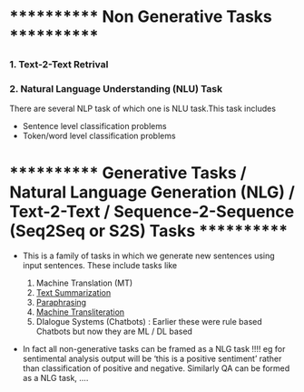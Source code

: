 # ********** Non Generative Tasks **********

### 1. Text-2-Text Retrival

### 2. Natural Language Understanding (NLU) Task
There are several NLP task of which one is NLU task.This task includes 
- Sentence level classification problems
- Token/word level classification problems

# ********** Generative Tasks / Natural Language Generation (NLG) / Text-2-Text / Sequence-2-Sequence (Seq2Seq or S2S) Tasks **********
- This is a family of tasks in which we generate new sentences using input sentences. These include tasks like
  1. Machine Translation (MT)
  2. [Text Summarization](https://github.com/khetansarvesh/NLP/tree/main/unitask_downstream_nlp/text_summarization)
  3. [Paraphrasing](https://github.com/khetansarvesh/NLP/blob/main/unitask_downstream_nlp/imgs/paraphrase.png)
  4. [Machine Transliteration](https://github.com/khetansarvesh/NLP/blob/main/unitask_downstream_nlp/imgs/trans.png)
  5. DIalogue Systems (Chatbots) : Earlier these were rule based Chatbots but now they are ML / DL based



- In fact all non-generative tasks can be framed as a NLG task !!!! eg for sentimental analysis output will be ‘this is a positive sentiment’ rather than classification of positive and negative. Similarly QA can be formed as a NLG task, ….

